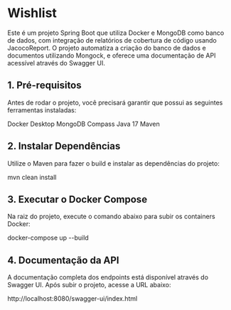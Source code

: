 <div class="w3-container">
  
<h1 align="left">Wishlist</h1>
Este é um projeto Spring Boot que utiliza Docker e MongoDB como banco de dados, com integração de relatórios de cobertura de código usando JacocoReport. O projeto automatiza a criação do banco de dados e documentos utilizando Mongock, e oferece uma documentação de API acessível através do Swagger UI.

<h2 class="w3-text-green w3-xxlarge"> 1. Pré-requisitos </h2>
Antes de rodar o projeto, você precisará garantir que possui as seguintes ferramentas instaladas:

Docker Desktop
MongoDB Compass
Java 17
Maven

<h2 class="w3-text-green w3-xxlarge">2. Instalar Dependências</h2>
Utilize o Maven para fazer o build e instalar as dependências do projeto:

mvn clean install

<h2 class="w3-text-green w3-xxlarge">3. Executar o Docker Compose</h2>
Na raiz do projeto, execute o comando abaixo para subir os containers Docker:

docker-compose up --build

<h2 class="w3-text-green w3-xxlarge">4. Documentação da API</h2>
A documentação completa dos endpoints está disponível através do Swagger UI. Após subir o projeto, acesse a URL abaixo:

http://localhost:8080/swagger-ui/index.html
</div>
